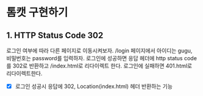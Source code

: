 # 톰캣 구현하기

## 1. HTTP Status Code 302

로그인 여부에 따라 다른 페이지로 이동시켜보자.
/login 페이지에서 아이디는 gugu, 비밀번호는 password를 입력하자.
로그인에 성공하면 응답 헤더에 http status code를 302로 반환하고 /index.html로 리다이렉트 한다.
로그인에 실패하면 401.html로 리다이렉트한다.

- [x] 로그인 성공시 응답에 302, Location(index.html) 헤더 반환하는 기능
